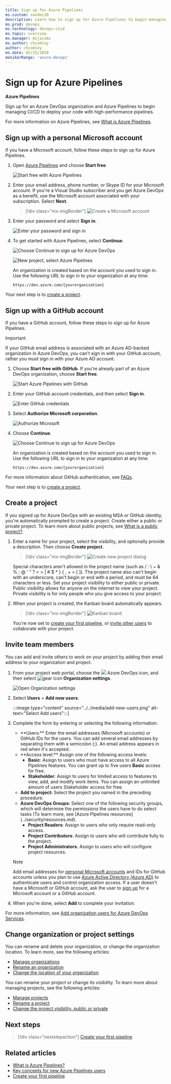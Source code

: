 ```yaml
---
title: Sign up for Azure Pipelines
ms.custom: seodec18
description: Learn how to sign up for Azure Pipelines to begin managing CI/CD to deploy your code.
ms.prod: devops
ms.technology: devops-cicd
ms.topic: overview
ms.manager: mijacobs
ms.author: chcomley
author: chcomley
ms.date: 02/25/2020
monikerRange: 'azure-devops'
---
```


# Sign up for Azure Pipelines

**Azure Pipelines**

Sign up for an Azure DevOps organization and Azure Pipelines to begin managing CI/CD to deploy your code with high-performance pipelines.

For more information on Azure Pipelines, see [What is Azure Pipelines](what-is-azure-pipelines.md).

## Sign up with a personal Microsoft account

If you have a Microsoft account, follow these steps to sign up for Azure Pipelines. 

1. Open [Azure Pipelines](https://azure.microsoft.com/services/devops/pipelines) and choose **Start free**.

   ![Start free with Azure Pipelines](media/start-free-azure-pipelines.png)

2. Enter your email address, phone number, or Skype ID for your Microsoft account. If you're a Visual Studio subscriber and you get Azure DevOps as a benefit, use the Microsoft account associated with your subscription. Select **Next**.
   
    > [!div class="mx-imgBorder"]
    >![Create a Microsoft account](../../boards/get-started/media/acquisition/sign-in-new.png)

3. Enter your password and select **Sign in**.

   ![Enter your password and sign in](../../media/enter-password-sign-in.png)

4. To get started with Azure Pipelines, select **Continue**.

    ![Choose Continue to sign up for Azure DevOps](../../media/sign-up-azure-devops.png)

    ![New project, select Azure Pipelines](../media/new-project-select-pipelines.png)

	An organization is created based on the account you used to sign in. Use the following URL to sign in to your organization at any time:

	`https://dev.azure.com/{yourorganization}`

Your next step is to [create a project](#create-project). 

<a id="create-project" />

## Sign up with a GitHub account

If you have a GitHub account, follow these steps to sign up for Azure Pipelines. 

> [!IMPORTANT]
> If your GitHub email address is associated with an Azure AD-backed organization in Azure DevOps, you can't sign in with your GitHub account, rather you must sign in with your Azure AD account.

1. Choose **Start free with GitHub**. If you're already part of an Azure DevOps organization, choose **Start free**.

   ![Start Azure Pipelines with GitHub](media/start-free-github-pipelines.png)

2. Enter your GitHub account credentials, and then select **Sign in**.

   ![Enter GitHub credentials](../../media/enter-github-credentials.png)

3. Select **Authorize Microsoft corporation**.

   ![Authorize Microsoft](../../media/authorize-Microsoft-corp.png)

4. Choose **Continue**.

   ![Choose Continue to sign up for Azure DevOps](../../media/sign-up-azure-devops.png)

	An organization is created based on the account you used to sign in. Use the following URL to sign in to your organization at any time:

	`https://dev.azure.com/{yourorganization}`

For more information about GitHub authentication, see [FAQs](../../organizations/security/faq-github-authentication.md).

Your next step is to [create a project](#create-project). 

<a id="create-project" />

## Create a project

If you signed up for Azure DevOps with an existing MSA or GitHub identity, you're automatically prompted to create a project. Create either a public or private project. To learn more about public projects, see [What is a public project?](../../organizations/public/about-public-projects.md). 

1. Enter a name for your project, select the visibility, and optionally provide a description. Then choose **Create project**. 

    > [!div class="mx-imgBorder"]
	>![Create new project dialog](../../boards/get-started/media/sign-up/nf-create-project.png)

	Special characters aren't allowed in the project name (such as / : \ ~ & % ; @ ' " ? < > | # $ * } { , + = [ ]).  The project name also can't begin with an underscore, can't begin or end with a period, and must be 64 characters or less. Set your project visibility to either public or private. Public visibility allows for anyone on the internet to view your project. Private visibility is for only people who you give access to your project.
	
2. When your project is created, the Kanban board automatically appears.

	> [!div class="mx-imgBorder"]
	> ![Kanban board](../../boards/get-started/media/track-issues/issues-board-new-item.png)

	You're now set to [create your first pipeline](../create-first-pipeline.md), or [invite other users](#invite-others) to collaborate with your project. 

<a id="invite-others" />

## Invite team members

You can add and invite others to work on your project by adding their email address to your organization and project.

1. From your project web portal, choose the ![](../../media/icons/project-icon.png) Azure DevOps icon, and then select ![gear icon](../../media/icons/gear-icon.png) **Organization settings**. 

   ![Open Organization settings](../../media/settings/open-admin-settings-vert-2.png)

2. Select **Users** > **Add new users**.

   :::image type="content" source="../../media/add-new-users.png" alt-text="Select Add users":::]

3. Complete the form by entering or selecting the following information:
	<ul>
	<li>**Users:** Enter the email addresses (Microsoft accounts) or GitHub IDs for the users. You can add several email addresses by separating them with a semicolon (;). An email address appears in red when it's accepted.</li>
	<li>**Access level:** Assign one of the following access levels: 
		<ul>
        <li><strong>Basic</strong>: Assign to users who must have access to all Azure Pipelines features. You can grant up to five users <strong>Basic</strong> access for free. </li>
        <li><strong>Stakeholder</strong>: Assign to users for limited access to features to view, add, and modify work items. You can assign an unlimited amount of users Stakeholder access for free.</li>
		</ul>
	</li>
    <li><strong>Add to project:</strong> Select the project you named in the preceding procedure.</li>
    <li><strong>Azure DevOps Groups:</strong> Select one of the following security groups, which will determine the permissions the users have to do select tasks (To learn more, see [Azure Pipelines resources](../security/resources.md).
	<ul>
        <li><strong>Project Readers</strong>: Assign to users who only require read-only access. </li>
        <li><strong>Project Contributors</strong>: Assign to users who will contribute fully to the project. </li>
        <li><strong>Project Administrators</strong>: Assign to users who will configure project resources.</li>
		</ul></li>
	</ul>

	> [!NOTE]  
	> Add email addresses for [personal Microsoft accounts](https://account.microsoft.com/account) and IDs for GitHub accounts unless you plan to use [Azure Active Directory (Azure AD)](https://azure.microsoft.com/documentation/articles/active-directory-whatis/) to authenticate users and control organization access. If a user doesn't have a Microsoft or GitHub account, ask the user to [sign up](https://signup.live.com/) for a Microsoft account or a GitHub account.  

4. When you're done, select **Add** to complete your invitation.

For more information, see [Add organization users for Azure DevOps Services](../../organizations/accounts/add-organization-users.md).

## Change organization or project settings

You can rename and delete your organization, or change the organization location. To learn more, see the following articles:

- [Manage organizations](../../organizations/accounts/organization-management.md)
- [Rename an organization](../../organizations/accounts/rename-organization.md)
- [Change the location of your organization](../../organizations/accounts/change-organization-location.md)

You can rename your project or change its visibility. To learn more about managing projects, see the following articles:

- [Manage projects](../../organizations/projects/about-projects.md)
- [Rename a project](../../organizations/projects/rename-project.md)
- [Change the project visibility, public or private](../../organizations/public/make-project-public.md)

## Next steps  
 
> [!div class="nextstepaction"]
> [Create your first pipeline](../create-first-pipeline.md)

## Related articles

- [What is Azure Pipelines?](what-is-azure-pipelines.md)
- [Key concepts for new Azure Pipelines users](key-pipelines-concepts.md)
- [Create your first pipeline](../create-first-pipeline.md)